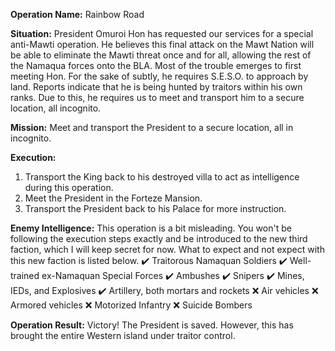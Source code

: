 __Operation Name:__ Rainbow Road

__Situation:__ President Omuroi Hon has requested our services for a special anti-Mawti operation. He believes this final attack on the Mawt Nation will be able to eliminate the Mawti threat once and for all, allowing the rest of the Namaqua forces onto the BLA. Most of the trouble emerges to first meeting Hon. For the sake of subtly, he requires S.E.S.O. to approach by land. Reports indicate that he is being hunted by traitors within his own ranks. Due to this, he requires us to meet and transport him to a secure location, all incognito.

__Mission:__ Meet and transport the President to a secure location, all in incognito.

__Execution:__
1. Transport the King back to his destroyed villa to act as intelligence during this operation.
2. Meet the President in the Forteze Mansion.
3. Transport the President back to his Palace for more instruction.

__Enemy Intelligence:__
This operation is a bit misleading. You won't be following the execution steps exactly and be introduced to the new third faction, which I will keep secret for now. What to expect and not expect with this new faction is listed below.
:heavy_check_mark: Traitorous Namaquan Soldiers
:heavy_check_mark: Well-trained ex-Namaquan Special Forces
:heavy_check_mark: Ambushes
:heavy_check_mark: Snipers
:heavy_check_mark: Mines, IEDs, and Explosives
:heavy_check_mark: Artillery, both mortars and rockets
:x: Air vehicles
:x: Armored vehicles
:x: Motorized Infantry
:x: Suicide Bombers

__Operation Result:__  Victory!
The President is saved. However, this has brought the entire Western island under traitor control.